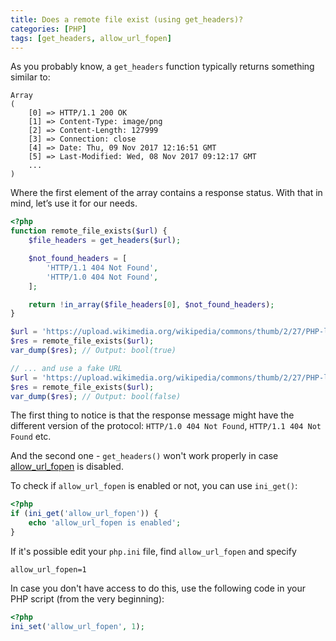 ```yaml
---
title: Does a remote file exist (using get_headers)?
categories: [PHP]
tags: [get_headers, allow_url_fopen]
---
```


As you probably know, a `get_headers` function typically returns something similar to:

```
Array
(
    [0] => HTTP/1.1 200 OK
    [1] => Content-Type: image/png
    [2] => Content-Length: 127999
    [3] => Connection: close
    [4] => Date: Thu, 09 Nov 2017 12:16:51 GMT
    [5] => Last-Modified: Wed, 08 Nov 2017 09:12:17 GMT
    ...
)
```

Where the first element of the array contains a response status. With that in mind, let’s use it for our needs.

```php
<?php
function remote_file_exists($url) {
    $file_headers = get_headers($url);

    $not_found_headers = [
        'HTTP/1.1 404 Not Found',
        'HTTP/1.0 404 Not Found',
    ];

    return !in_array($file_headers[0], $not_found_headers);
}

$url = 'https://upload.wikimedia.org/wikipedia/commons/thumb/2/27/PHP-logo.svg/100px-PHP-logo.svg.png';
$res = remote_file_exists($url);
var_dump($res); // Output: bool(true)

// ... and use a fake URL
$url = 'https://upload.wikimedia.org/wikipedia/commons/thumb/2/27/PHP-logo.svg/100px_FAKE-PHP-logo.svg.png';
$res = remote_file_exists($url);
var_dump($res); // Output: bool(false)
```

The first thing to notice is that the response message might have the different version of the protocol: `HTTP/1.0 404 Not Found`, `HTTP/1.1 404 Not Found` etc.

And the second one - `get_headers()` won't work properly in case [allow_url_fopen](https://www.php.net/manual/en/filesystem.configuration.php) is disabled. 

To check if `allow_url_fopen` is enabled or not, you can use `ini_get()`:

```php
<?php
if (ini_get('allow_url_fopen')) {
    echo 'allow_url_fopen is enabled';
}
```

If it's possible edit your `php.ini` file, find `allow_url_fopen` and specify 

```
allow_url_fopen=1
```

In case you don't have access to do this, use the following code in your PHP script (from the very beginning):

```php
<?php 
ini_set('allow_url_fopen', 1);
```
